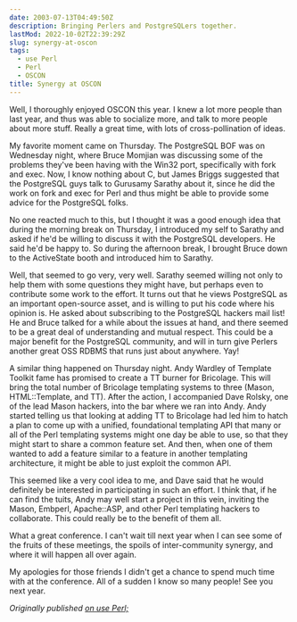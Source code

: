 ```yaml
---
date: 2003-07-13T04:49:50Z
description: Bringing Perlers and PostgreSQLers together.
lastMod: 2022-10-02T22:39:29Z
slug: synergy-at-oscon
tags:
  - use Perl
  - Perl
  - OSCON
title: Synergy at OSCON
---
```


Well, I thoroughly enjoyed OSCON this year. I knew a lot more people than last
year, and thus was able to socialize more, and talk to more people about more
stuff. Really a great time, with lots of cross-pollination of ideas.

My favorite moment came on Thursday. The PostgreSQL BOF was on Wednesday night,
where Bruce Momjian was discussing some of the problems they've been having with
the Win32 port, specifically with fork and exec. Now, I know nothing about C,
but James Briggs suggested that the PostgreSQL guys talk to Gurusamy Sarathy
about it, since he did the work on fork and exec for Perl and thus might be able
to provide some advice for the PostgreSQL folks.

No one reacted much to this, but I thought it was a good enough idea that during
the morning break on Thursday, I introduced my self to Sarathy and asked if he'd
be willing to discuss it with the PostgreSQL developers. He said he'd be happy
to. So during the afternoon break, I brought Bruce down to the ActiveState booth
and introduced him to Sarathy.

Well, that seemed to go very, very well. Sarathy seemed willing not only to help
them with some questions they might have, but perhaps even to contribute some
work to the effort. It turns out that he views PostgreSQL as an important
open-source asset, and is willing to put his code where his opinion is. He asked
about subscribing to the PostgreSQL hackers mail list! He and Bruce talked for a
while about the issues at hand, and there seemed to be a great deal of
understanding and mutual respect. This could be a major benefit for the
PostgreSQL community, and will in turn give Perlers another great OSS RDBMS that
runs just about anywhere. Yay!

A similar thing happened on Thursday night. Andy Wardley of Template Toolkit
fame has promised to create a TT burner for Bricolage. This will bring the total
number of Bricolage templating systems to three (Mason, HTML::Template, and TT).
After the action, I accompanied Dave Rolsky, one of the lead Mason hackers, into
the bar where we ran into Andy. Andy started telling us that looking at adding
TT to Bricolage had led him to hatch a plan to come up with a unified,
foundational templating API that many or all of the Perl templating systems
might one day be able to use, so that they might start to share a common feature
set. And then, when one of them wanted to add a feature similar to a feature in
another templating architecture, it might be able to just exploit the common
API.

This seemed like a very cool idea to me, and Dave said that he would definitely
be interested in participating in such an effort. I think that, if he can find
the tuits, Andy may well start a project in this vein, inviting the Mason,
Embperl, Apache::ASP, and other Perl templating hackers to collaborate. This
could really be to the benefit of them all.

What a great conference. I can't wait till next year when I can see some of the
fruits of these meetings, the spoils of inter-community synergy, and where it
will happen all over again.

My apologies for those friends I didn't get a chance to spend much time with at
the conference. All of a sudden I know so many people! See you next year.

*Originally published [on use Perl;]*

  [on use Perl;]: https://use-perl.github.io/user/Theory/journal/13415/
    "use.perl.org journal of Theory: “Synergy at OSCON”"
